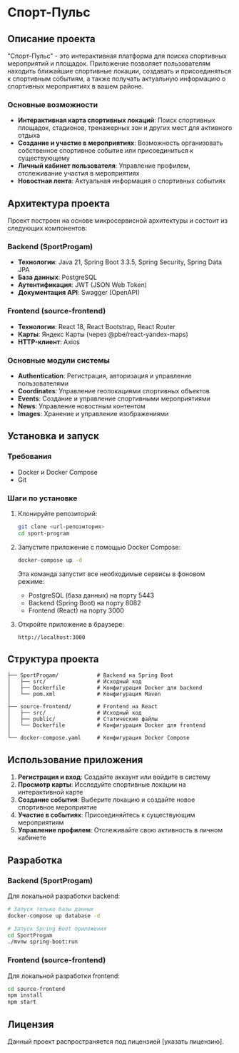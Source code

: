 # Спорт-Пульс

## Описание проекта

"Спорт-Пульс" - это интерактивная платформа для поиска спортивных мероприятий и площадок. Приложение позволяет пользователям находить ближайшие спортивные локации, создавать и присоединяться к спортивным событиям, а также получать актуальную информацию о спортивных мероприятиях в вашем районе.

### Основные возможности

- **Интерактивная карта спортивных локаций**: Поиск спортивных площадок, стадионов, тренажерных зон и других мест для активного отдыха
- **Создание и участие в мероприятиях**: Возможность организовать собственное спортивное событие или присоединиться к существующему
- **Личный кабинет пользователя**: Управление профилем, отслеживание участия в мероприятиях
- **Новостная лента**: Актуальная информация о спортивных событиях

## Архитектура проекта

Проект построен на основе микросервисной архитектуры и состоит из следующих компонентов:

### Backend (SportProgam)

- **Технологии**: Java 21, Spring Boot 3.3.5, Spring Security, Spring Data JPA
- **База данных**: PostgreSQL
- **Аутентификация**: JWT (JSON Web Token)
- **Документация API**: Swagger (OpenAPI)

### Frontend (source-frontend)

- **Технологии**: React 18, React Bootstrap, React Router
- **Карты**: Яндекс Карты (через @pbe/react-yandex-maps)
- **HTTP-клиент**: Axios

### Основные модули системы

- **Authentication**: Регистрация, авторизация и управление пользователями
- **Coordinates**: Управление геолокациями спортивных объектов
- **Events**: Создание и управление спортивными мероприятиями
- **News**: Управление новостным контентом
- **Images**: Хранение и управление изображениями

## Установка и запуск

### Требования

- Docker и Docker Compose
- Git

### Шаги по установке

1. Клонируйте репозиторий:
   ```bash
   git clone <url-репозитория>
   cd sport-program
   ```

2. Запустите приложение с помощью Docker Compose:
   ```bash
   docker-compose up -d
   ```

   Эта команда запустит все необходимые сервисы в фоновом режиме:
   - PostgreSQL (база данных) на порту 5443
   - Backend (Spring Boot) на порту 8082
   - Frontend (React) на порту 3000

3. Откройте приложение в браузере:
   ```
   http://localhost:3000
   ```

## Структура проекта

```
├── SportProgam/            # Backend на Spring Boot
│   ├── src/                # Исходный код
│   ├── Dockerfile          # Конфигурация Docker для backend
│   └── pom.xml             # Конфигурация Maven
│
├── source-frontend/        # Frontend на React
│   ├── src/                # Исходный код
│   ├── public/             # Статические файлы
│   └── Dockerfile          # Конфигурация Docker для frontend
│
└── docker-compose.yaml     # Конфигурация Docker Compose
```

## Использование приложения

1. **Регистрация и вход**: Создайте аккаунт или войдите в систему
2. **Просмотр карты**: Исследуйте спортивные локации на интерактивной карте
3. **Создание события**: Выберите локацию и создайте новое спортивное мероприятие
4. **Участие в событиях**: Присоединяйтесь к существующим мероприятиям
5. **Управление профилем**: Отслеживайте свою активность в личном кабинете

## Разработка

### Backend (SportProgam)

Для локальной разработки backend:

```bash
# Запуск только базы данных
docker-compose up database -d

# Запуск Spring Boot приложения
cd SportProgam
./mvnw spring-boot:run
```

### Frontend (source-frontend)

Для локальной разработки frontend:

```bash
cd source-frontend
npm install
npm start
```

## Лицензия

Данный проект распространяется под лицензией [указать лицензию].